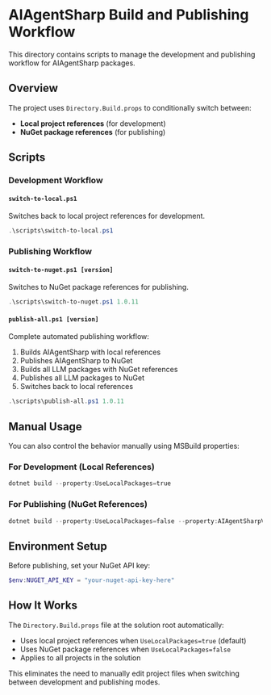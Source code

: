 # AIAgentSharp Build and Publishing Workflow

This directory contains scripts to manage the development and publishing workflow for AIAgentSharp packages.

## Overview

The project uses `Directory.Build.props` to conditionally switch between:
- **Local project references** (for development)
- **NuGet package references** (for publishing)

## Scripts

### Development Workflow

#### `switch-to-local.ps1`
Switches back to local project references for development.
```powershell
.\scripts\switch-to-local.ps1
```

### Publishing Workflow

#### `switch-to-nuget.ps1 [version]`
Switches to NuGet package references for publishing.
```powershell
.\scripts\switch-to-nuget.ps1 1.0.11
```

#### `publish-all.ps1 [version]`
Complete automated publishing workflow:
1. Builds AIAgentSharp with local references
2. Publishes AIAgentSharp to NuGet
3. Builds all LLM packages with NuGet references
4. Publishes all LLM packages to NuGet
5. Switches back to local references

```powershell
.\scripts\publish-all.ps1 1.0.11
```

## Manual Usage

You can also control the behavior manually using MSBuild properties:

### For Development (Local References)
```powershell
dotnet build --property:UseLocalPackages=true
```

### For Publishing (NuGet References)
```powershell
dotnet build --property:UseLocalPackages=false --property:AIAgentSharpVersion=1.0.8
```

## Environment Setup

Before publishing, set your NuGet API key:
```powershell
$env:NUGET_API_KEY = "your-nuget-api-key-here"
```

## How It Works

The `Directory.Build.props` file at the solution root automatically:
- Uses local project references when `UseLocalPackages=true` (default)
- Uses NuGet package references when `UseLocalPackages=false`
- Applies to all projects in the solution

This eliminates the need to manually edit project files when switching between development and publishing modes.
